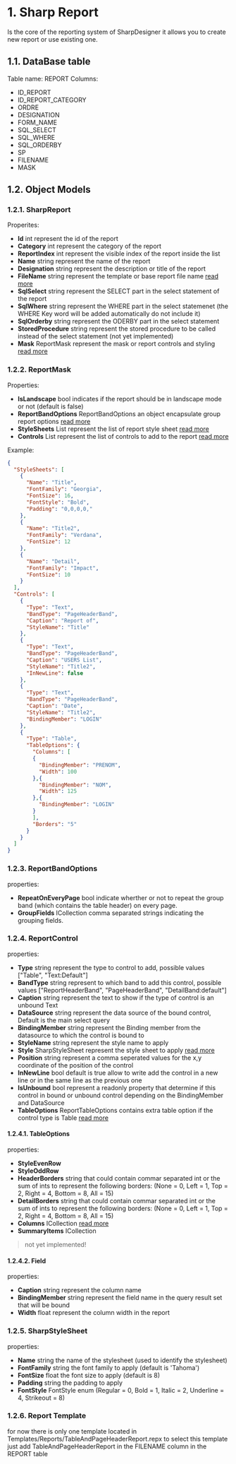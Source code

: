 # 1. Sharp Report

Is the core of the reporting system of SharpDesigner it allows you to create new report or use existing one.

## 1.1. DataBase table

Table name: REPORT
Columns:

- ID_REPORT
- ID_REPORT_CATEGORY
- ORDRE
- DESIGNATION
- FORM_NAME
- SQL_SELECT
- SQL_WHERE
- SQL_ORDERBY
- SP
- FILENAME
- MASK

## 1.2. Object Models

### 1.2.1. SharpReport

Properites:

- **Id** int represent the id of the report
- **Category** int represent the category of the report
- **ReportIndex** int represent the visible index of the report inside the list
- **Name** string represent the name of the report
- **Designation** string represent the description or title of the report
- **FileName** string represent the template or base report file name [read more](#126-Report-Template)
- **SqlSelect** string represent the SELECT part in the select statement of the report
- **SqlWhere** string represent the WHERE part in the select statemenet (the WHERE Key word will be added automatically do not include it)
- **SqlOrderby** string represent the ODERBY part in the select statement
- **StoredProcedure** string represent the stored procedure to be called instead of the select statement (not yet implemented)
- **Mask** ReportMask represent the mask or report controls and styling [read more](#122-reportmask)

### 1.2.2. ReportMask

Properties:

- **IsLandscape** bool indicates if the report should be in landscape mode or not (default is false)
- **ReportBandOptions** ReportBandOptions an object encapsulate group report options [read more](#123-ReportBandOptions)
- **StyleSheets** List<SharpStyleSheet> represent the list of report style sheet [read more](#125SharpStyleSheet)
- **Controls** List<ReportControl> represent the list of controls to add to the report [read more](#124-ReportControl)

Example:

```json
{
  "StyleSheets": [
    {
      "Name": "Title",
      "FontFamily": "Georgia",
      "FontSize": 16,
      "FontStyle": "Bold",
      "Padding": "0,0,0,0,"
    },
    {
      "Name": "Title2",
      "FontFamily": "Verdana",
      "FontSize": 12
    },
    {
      "Name": "Detail",
      "FontFamily": "Impact",
      "FontSize": 10
    }
  ],
  "Controls": [
    {
      "Type": "Text",
      "BandType": "PageHeaderBand",
      "Caption": "Report of",
      "StyleName": "Title"
    },
    {
      "Type": "Text",
      "BandType": "PageHeaderBand",
      "Caption": "USERS List",
      "StyleName": "Title2",
      "InNewLine": false
    },
    {
      "Type": "Text",
      "BandType": "PageHeaderBand",
      "Caption": "Date",
      "StyleName": "Title2",
      "BindingMember": "LOGIN"
    },
    {
      "Type": "Table",
      "TableOptions": {
        "Columns": [
        {
          "BindingMember": "PRENOM",
          "Width": 100
        },{
          "BindingMember": "NOM",
          "Width": 125
        },{
          "BindingMember": "LOGIN"
        }
        ],
        "Borders": "5"
      }
    }
  ]
}
```

### 1.2.3. ReportBandOptions

properties:

- **RepeatOnEveryPage** bool indicate wherther or not to repeat the group band (which contains the table header) on every page.
- **GroupFields** ICollection<string> comma separated strings indicating the grouping fields.

### 1.2.4. ReportControl

properties:

- **Type** string represent the type to control to add, possible values ["Table", "Text:Default"]
- **BandType** string represent to which band to add this control, possible values ["ReportHeaderBand", "PageHeaderBand", "DetailBand:default"]
- **Caption** string represent the text to show if the type of control is an unbound Text
- **DataSource** string represent the data source of the bound control, Default is the main select query
- **BindingMember** string represent the Binding member from the datasource to which the control is bound to
- **StyleName** string represent the style name to apply
- **Style** SharpStyleSheet represent the style sheet to apply [read more](#125SharpStyleSheet)
- **Position** string represent a comma seperated values for the x,y coordinate of the position of the control
- **InNewLine** bool default is true allow to write add the control in a new line or in the same line as the previous one
- **IsUnbound** bool represent a readonly property that determine if this control in bound or unbound control depending on the BindingMember and DataSource
- **TableOptions** ReportTableOptions contains extra table option if the control type is Table [read more](#1241-TableOptions)

#### 1.2.4.1. TableOptions

properties:

- **StyleEvenRow**
- **StyleOddRow**
- **HeaderBorders** string that could contain commar separated int or the sum of ints to represent the following borders:
  (None = 0, Left = 1, Top = 2, Right = 4, Bottom = 8, All = 15)
- **DetailBorders** string that could contain commar separated int or the sum of ints to represent the following borders:
(None = 0, Left = 1, Top = 2, Right = 4, Bottom = 8, All = 15)
- **Columns** ICollection<Field> [read more](#1242-Field)
- **SummaryItems** ICollection<SummaryItem>
> not yet implemented!

#### 1.2.4.2. Field

properties:

- **Caption** string represent the column name
- **BindingMember** string represent the field name in the query result set that will be bound
- **Width** float represent the column width in the report

### 1.2.5. SharpStyleSheet

properties:

- **Name** string the name of the stylesheet (used to identify the stylesheet)
- **FontFamily** string the font family to apply (default is 'Tahoma')
- **FontSize** float the font size to apply (default is 8)
- **Padding** string the padding to apply
- **FontStyle** FontStyle enum (Regular = 0, Bold = 1, Italic = 2, Underline = 4, Strikeout = 8)

### 1.2.6. Report Template

for now there is only one template located in Templates/Reports/TableAndPageHeaderReport.repx to select this template just add TableAndPageHeaderReport in the FILENAME column in the REPORT table
